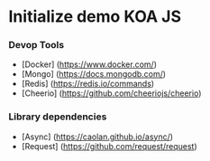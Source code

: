# Initialize demo KOA JS #

### Devop Tools ###
- [Docker] (https://www.docker.com/)
- [Mongo] (https://docs.mongodb.com/)
- [Redis] (https://redis.io/commands)
- [Cheerio] (https://github.com/cheeriojs/cheerio)

### Library dependencies ###
- [Async] (https://caolan.github.io/async/)
- [Request] (https://github.com/request/request)
